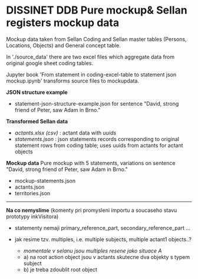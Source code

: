 # DISSINET DDB Pure mockup& Sellan registers mockup data
Mockup data taken from Sellan Coding and Sellan master tables (Persons, Locations, Objects) and General concept table.

In './source_data' there are two excel files which aggregate data from original google sheet coding tables.

Jupyter book 'From statement in coding-excel-table  to statement json mockup.ipynb' transforms source files to mockupdata.

__JSON structure example__
* statement-json-structure-example.json  for sentence "David, strong friend of Peter, saw Adam in Brno."

__Transformed Sellan data__
* *actants.xlsx  (csv)*  :  actant data with *uuids*
* *statements.json* : json statements records corresponding to original statement rows from coding table; uses uuids from actants for actant objects 


__Mockup data__
Pure mockup with 5 statements, variations on sentence "David, strong friend of Peter, saw Adam in Brno."

* mockup-statements.json
* actants.json
* territories.json


------------

__Na co nemyslime__
(komenty pri promysleni importu a soucaseho stavu prototypy inkVisitora)

* statementy nemaji  primary_reference_part, secondary_reference_part ...

* jak resime tzv. multiples, i.e. multiple subjects, multiple actant1 objects..?
  * *momentale v selanu jsou multiples resene jako situace A*
  * a) na root action object jsou v actants skutecne dva objekty s typem subject
  * b) je treba zdoublit root object



  



